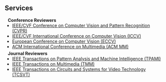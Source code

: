 ## Services

<h4 style="margin:0 10px 0;">Conference Reviewers</h4>

<ul style="margin:0 0 5px;">
  <li><a href="http://cvpr.thecvf.com/"><autocolor>IEEE/CVF Conference on Computer Vision and Pattern Recognition (CVPR)</autocolor></a></li>
  <li><a href="http://iccv.thecvf.com/"><autocolor>IEEE/CVF International Conference on Computer Vision (ICCV)</autocolor></a></li>
  <li><a href="https://eccv.ecva.net/"><autocolor>European Conference on Computer Vision (ECCV)</autocolor></a></li>
  <li><a href="https://dl.acm.org/conference/mm"><autocolor>ACM International Conference on Multimedia (ACM MM)</autocolor></a></li>
</ul>

<h4 style="margin:0 10px 0;">Journal Reviewers</h4>

<ul style="margin:0 0 20px;">
  <li><a href="https://www.computer.org/csdl/journal/tp"><autocolor>IEEE Transactions on Pattern Analysis and Machine Intelligence (TPAMI)</autocolor></a></li>
  <li><a href="https://ieeexplore.ieee.org/xpl/aboutJournal.jsp?punumber=6046"><autocolor>IEEE Transactions on Multimedia (TMM)</autocolor></a></li>
  <li><a href="https://ieeexplore.ieee.org/xpl/aboutJournal.jsp?punumber=76"><autocolor>IEEE Transactions on Circuits and Systems for Video Technology (TCSVT)</autocolor></a></li>
  <!-- <li><a href="https://www.springer.com/journal/11263"><autocolor>International Journal of Computer Vision (IJCV)</autocolor></a></li> -->
</ul>